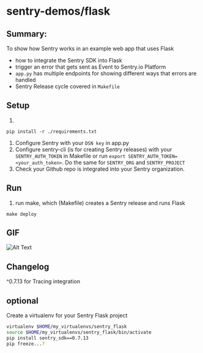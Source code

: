 # sentry-demos/flask

## Summary:
To show how Sentry works in an example web app that uses Flask
- how to integrate the Sentry SDK into Flask
- trigger an error that gets sent as Event to Sentry.io Platform
- `app.py` has multiple endpoints for showing different ways that errors are handled
- Sentry Release cycle covered in `Makefile`

## Setup
1.
```
pip install -r ./requirements.txt
```
1. Configure Sentry with your `DSN key` in app.py
2. Configure sentry-cli (is for creating Sentry releases) with your `SENTRY_AUTH_TOKEN` in Makefile or run `export SENTRY_AUTH_TOKEN=<your_auth_token>`. Do the same for `SENTRY_ORG` and `SENTRY_PROJECT`
3. Check your Github repo is integrated into your Sentry organization.

## Run
1. run make, which (Makefile) creates a Sentry release and runs Flask
```
make deploy
```

## GIF
![Alt Text](flask-demo.gif)

## Changelog
^0.7.13 for Tracing integration

## optional
Create a virtualenv for your Sentry Flask project
```bash
virtualenv $HOME/my_virtualenvs/sentry_flask
source $HOME/my_virtualenvs/sentry_flask/bin/activate
pip install sentry_sdk==0.7.13
pip freeze...?
```